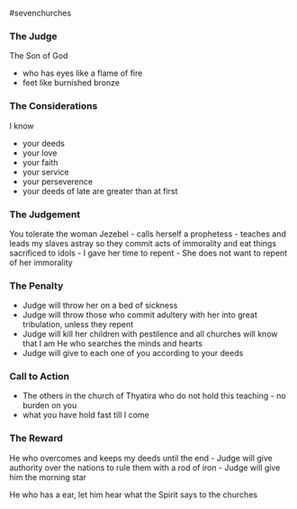 #sevenchurches

### The Judge
The Son of God
- who has eyes like a flame of fire
- feet like burnished bronze

### The Considerations
I know
- your deeds
- your love
- your faith
- your service
- your perseverence
- your deeds of late are greater than at first

### The Judgement
You tolerate the woman Jezebel
	- calls herself a prophetess
	- teaches and leads my slaves astray so they commit acts of immorality and eat things sacrificed to idols
	- I gave her time to repent
		- She does not want to repent of her immorality

### The Penalty
- Judge will throw her on a bed of sickness
- Judge will throw those who commit adultery with her into great tribulation, unless they repent
- Judge will kill her children with pestilence and all churches will know that I am He who searches the minds and hearts
- Judge will give to each one of you according to your deeds

### Call to Action
- The others in the church of Thyatira who do not hold this teaching - no burden on you
- what you have hold fast till I come

### The Reward
He who overcomes and keeps my deeds until the end
	- Judge will give authority over the nations to rule them with a rod of iron
	- Judge will give him the morning star

He who has a ear, let him hear what the Spirit says to the churches